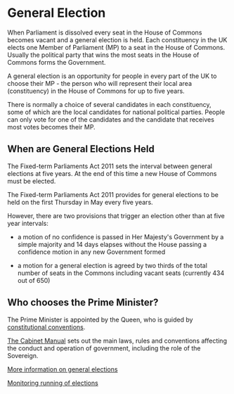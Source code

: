 # General Election

When Parliament is dissolved every seat in the House of Commons becomes vacant and a general election is held. Each constituency in the UK elects one Member of Parliament (MP) to a seat in the House of Commons. Usually the political party that wins the most seats in the House of Commons forms the Government.

A general election is an opportunity for people in every part of the UK to choose their MP - the person who will represent their local area (constituency) in the House of Commons for up to five years. 

There is normally a choice of several candidates in each constituency, some of which are the local candidates for national political parties. People can only vote for one of the candidates and the candidate that receives most votes becomes their MP.

## When are General Elections Held

The Fixed-term Parliaments Act 2011 sets the interval between general elections at five years. At the end of this time a new House of Commons must be elected.

The Fixed-term Parliaments Act 2011 provides for general elections to be held on the first Thursday in May every five years. 

However, there are two provisions that trigger an election other than at five year intervals:

* a motion of no confidence is passed in Her Majesty's Government by a simple majority and 14 days elapses without the House passing a confidence motion in any new Government formed

* a motion for a general election is agreed by two thirds of the total number of seats in the Commons including vacant seats (currently 434 out of 650)

## Who chooses the Prime Minister?

The Prime Minister is appointed by the Queen, who is guided by [constitutional conventions](https://www.royal.uk/queen-and-government).

[The Cabinet Manual](https://www.gov.uk/government/publications/cabinet-manual) sets out the main laws, rules and conventions affecting the conduct and operation of government, including the role of the Sovereign.

[More information on general elections](http://www.parliament.uk/topics/General-elections.htm)

[Monitoring running of elections](file:///C:/Users/brooksbankc/Downloads/CPA%20UK%20EAM%20FINAL%20REPORT.pdf)